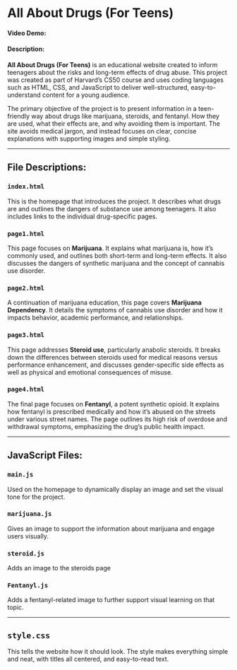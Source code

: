 # All About Drugs (For Teens)

#### Video Demo: <URL HERE>

#### Description:

**All About Drugs (For Teens)** is an educational website created to inform  teenagers about the risks and long-term effects of drug abuse. This project was created as part of Harvard’s CS50 course and uses coding languages such as HTML, CSS, and JavaScript to deliver well-structured, easy-to-understand content for a young audience.

The primary objective of the project is to present information in a teen-friendly way about drugs like marijuana, steroids, and fentanyl. How they are used, what their effects are, and why avoiding them is important. The site avoids medical jargon, and instead focuses on clear, concise explanations with supporting images and simple styling.

---

## File Descriptions:

### `index.html`
This is the homepage that introduces the project. It describes what drugs are and outlines the dangers of substance use among teenagers. It also includes links to the individual drug-specific pages.

### `page1.html`
This page focuses on **Marijuana**. It explains what marijuana is, how it’s commonly used, and outlines both short-term and long-term effects. It also discusses the dangers of synthetic marijuana and the concept of cannabis use disorder.

### `page2.html`
A continuation of marijuana education, this page covers **Marijuana Dependency**. It details the symptoms of cannabis use disorder and how it impacts behavior, academic performance, and relationships.

### `page3.html`
This page addresses **Steroid use**, particularly anabolic steroids. It breaks down the differences between steroids used for medical reasons versus performance enhancement, and discusses gender-specific side effects as well as physical and emotional consequences of misuse.

### `page4.html`
The final page focuses on **Fentanyl**, a potent synthetic opioid. It explains how fentanyl is prescribed medically and how it’s abused on the streets under various street names. The page outlines its high risk of overdose and withdrawal symptoms, emphasizing the drug’s public health impact.

---

## JavaScript Files:

### `main.js`
Used on the homepage to dynamically display an image and set the visual tone for the project.

### `marijuana.js`
Gives an image to support the information about marijuana and engage users visually.

### `steroid.js`
Adds an image to the steroids page

### `Fentanyl.js`
Adds a fentanyl-related image to further support visual learning on that topic.

---

## `style.css`
This tells the website how it should look. The style makes everything simple and neat, with titles all centered, and easy-to-read text.
